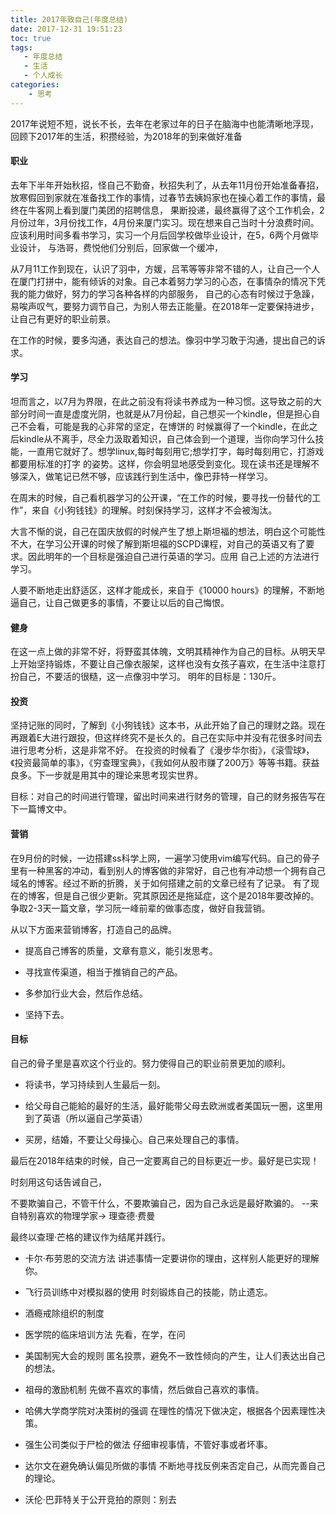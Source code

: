 ```yaml
---
title: 2017年致自己(年度总结)
date: 2017-12-31 19:51:23
toc: true
tags:
   - 年度总结
   - 生活
   - 个人成长
categories:
    - 思考
---
```


2017年说短不短，说长不长，去年在老家过年的日子在脑海中也能清晰地浮现，回顾下2017年的生活，积攒经验，为2018年的到来做好准备

#### 职业

去年下半年开始秋招，怪自己不勤奋，秋招失利了，从去年11月份开始准备春招，放寒假回到家就在准备找工作的事情，过春节去姨妈家也在操心着工作的事情，最终在牛客网上看到厦门美团的招聘信息，
果断投递，最终赢得了这个工作机会，2月份过年，3月份找工作，4月份来厦门实习。现在想来自己当时十分浪费时间。应该利用时间多看书学习，实习一个月后回学校做毕业设计，在5，6两个月做毕业设计，
与浩哥，费悦他们分别后，回家做一个缓冲，

<!--more-->

从7月11工作到现在，认识了羽中，方媛，吕苇等等非常不错的人，让自己一个人在厦门打拼中，能有倾诉的对象。自己本着努力学习的心态，在事情杂的情况下凭我的能力做好，努力的学习各种各样的内部服务，
自己的心态有时候过于急躁，易唉声叹气，要努力调节自己，为别人带去正能量。在2018年一定要保持进步，让自己有更好的职业前景。

在工作的时候，要多沟通，表达自己的想法。像羽中学习敢于沟通，提出自己的诉求。

#### 学习

坦而言之，以7月为界限，在此之前没有将读书养成为一种习惯。这导致之前的大部分时间一直是虚度光阴，也就是从7月份起，自己想买一个kindle，但是担心自己不会看，可能是我的心非常的坚定，在博饼的
时候赢得了一个kindle，在此之后kindle从不离手，尽全力汲取着知识，自己体会到一个道理，当你向学习什么技能，一直用它就好了。想学linux,每时每刻用它;想学打字，每时每刻用它，打游戏都要用标准的打字
的姿势。这样，你会明显地感受到变化。现在读书还是理解不够深入，做笔记已然不够，应该践行到生活中，像巴菲特一样学习。

在周末的时候，自己看机器学习的公开课，“在工作的时候，要寻找一份替代的工作”，来自《小狗钱钱》的理解。时刻保持学习，这样才不会被淘汰。

大言不惭的说，自己在国庆放假的时候产生了想上斯坦福的想法，明白这个可能性不大，在学习公开课的时候了解到斯坦福的SCPD课程，对自己的英语又有了要求。因此明年的一个目标是强迫自己进行英语的学习。应用
自己上述的方法进行学习。

人要不断地走出舒适区，这样才能成长，来自于《10000 hours》的理解，不断地逼自己，让自己做更多的事情，不要让以后的自己悔恨。

#### 健身

在这一点上做的非常不好，将野蛮其体魄，文明其精神作为自己的目标。从明天早上开始坚持锻炼，不要让自己像衣服架，这样也没有女孩子喜欢，在生活中注意打扮自己，不要活的很糙，这一点像羽中学习。
明年的目标是：130斤。

#### 投资

坚持记账的同时，了解到《小狗钱钱》这本书，从此开始了自己的理财之路。现在再跟着E大进行跟投，但这样终究不是长久的。自己在实际中并没有花很多时间去进行思考分析，这是非常不好。
在投资的时候看了《漫步华尔街》，《滚雪球》，《投资最简单的事》，《穷查理宝典》，《我如何从股市赚了200万》等等书籍。获益良多。下一步就是用其中的理论来思考现实世界。

目标：对自己的时间进行管理，留出时间来进行财务的管理，自己的财务报告写在下一篇博文中。

#### 营销

在9月份的时候，一边搭建ss科学上网，一遍学习使用vim编写代码。自己的骨子里有一种黑客的冲动，看到别人的博客做的非常好，自己也有冲动想一个拥有自己域名的博客。经过不断的折腾，关于如何搭建之前的文章已经有了记录。
有了现在的博客，但是自己很少更新。究其原因还是拖延症，这个是2018年要改掉的。争取2-3天一篇文章，学习阮一峰前辈的做事态度，做好自我营销。

从以下方面来营销博客，打造自己的品牌。

+ 提高自己博客的质量，文章有意义，能引发思考。

+ 寻找宣传渠道，相当于推销自己的产品。

+ 多参加行业大会，然后作总结。

+ 坚持下去。

#### 目标

自己的骨子里是喜欢这个行业的。努力使得自己的职业前景更加的顺利。

+ 将读书，学习持续到人生最后一刻。

+ 给父母自己能給的最好的生活，最好能带父母去欧洲或者美国玩一圈，这里用到了英语（所以逼自己学英语）

+ 买房，结婚，不要让父母操心。自己来处理自己的事情。

最后在2018年结束的时候，自己一定要离自己的目标更近一步。最好是已实现！

时刻用这句话告诫自己，

不要欺骗自己，不管干什么，不要欺骗自己，因为自己永远是最好欺骗的。 --来自特别喜欢的物理学家-> 理查德·费曼


最终以查理·芒格的建议作为结尾并践行。

+ 卡尔·布劳恩的交流方法  讲述事情一定要讲你的理由，这样别人能更好的理解你。

+ 飞行员训练中对模拟器的使用  时刻锻炼自己的技能，防止遗忘。

+ 酒瘾戒除组织的制度

+ 医学院的临床培训方法  先看，在学，在问

+ 美国制宪大会的规则 匿名投票，避免不一致性倾向的产生，让人们表达出自己的想法。

+ 祖母的激励机制  先做不喜欢的事情，然后做自己喜欢的事情。

+ 哈佛大学商学院对决策树的强调  在理性的情况下做决定，根据各个因素理性决策。

+ 强生公司类似于尸检的做法  仔细审视事情，不管好事或者坏事。

+ 达尔文在避免确认偏见所做的事情  不断地寻找反例来否定自己，从而完善自己的理论。

+ 沃伦·巴菲特关于公开竞拍的原则：别去
